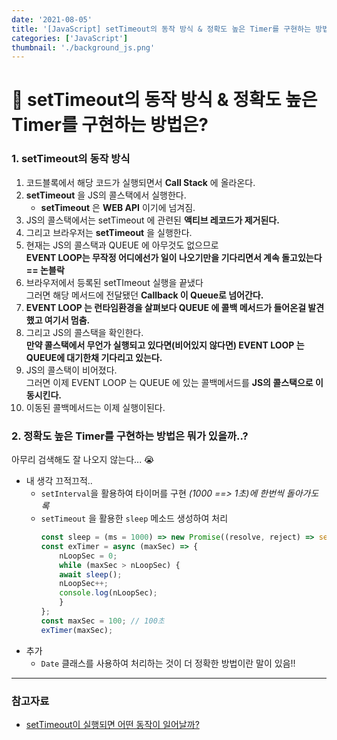 ```yaml
---
date: '2021-08-05'
title: '[JavaScript] setTimeout의 동작 방식 & 정확도 높은 Timer를 구현하는 방법은?'
categories: ['JavaScript']
thumbnail: './background_js.png'
---
```


# 🤔 setTimeout의 동작 방식 & 정확도 높은 Timer를 구현하는 방법은?

### **1.** setTimeout의 동작 방식

1. 코드블록에서 해당 코드가 실행되면서 **Call Stack** 에 올라온다.
2. **setTimeout** 을 JS의 콜스택에서 실행한다.
   - **setTimeout** 은 **WEB API** 이기에 넘겨짐.
3. JS의 콜스택에서는 setTimeout 에 관련된 **액티브 레코드가 제거된다.**
4. 그리고 브라우저는 **setTimeout** 을 실행한다.
5. 현재는 JS의 콜스택과 QUEUE 에 아무것도 없으므로  
    **EVENT LOOP는 무작정 어디에선가 일이 나오기만을 기다리면서 계속 돌고있는다 == 논블락**
6. 브라우저에서 등록된 setTImeout 실행을 끝냈다  
   그러면 해당 메서드에 전달됐던 **Callback 이 Queue로 넘어간다.**
7. **EVENT LOOP 는 런타임환경을 살펴보다 QUEUE 에 콜백 메서드가 들어온걸 발견했고 여기서 멈춤.**
8. 그리고 JS의 콜스택을 확인한다.  
    **만약 콜스택에서 무언가 실행되고 있다면(비어있지 않다면) EVENT LOOP 는 QUEUE에 대기한채 기다리고 있는다.**
9. JS의 콜스택이 비어졌다.  
   그러면 이제 EVENT LOOP 는 QUEUE 에 있는 콜백메서드를 **JS의 콜스택으로 이동시킨다.**
10. 이동된 콜백메서드는 이제 실행이된다.

### **2.** 정확도 높은 Timer를 구현하는 방법은 뭐가 있을까..?

아무리 검색해도 잘 나오지 않는다... 😭

-  내 생각 끄적끄적..
    - `setInterval`을 활용하여 타이머를 구현 _(1000 ==> 1초)에 한번씩 돌아가도록_
    - `setTimeout` 을 활용한 `sleep` 메소드 생성하여 처리  
        ```jsx
        const sleep = (ms = 1000) => new Promise((resolve, reject) => setTimeout(resolve, ms));
        const exTimer = async (maxSec) => {
            nLoopSec = 0;
            while (maxSec > nLoopSec) {
            await sleep();
            nLoopSec++;
            console.log(nLoopSec);
            }
        };
        const maxSec = 100; // 100초
        exTimer(maxSec);
        ```
-   추가
    - `Date` 클래스를 사용하여 처리하는 것이 더 정확한 방법이란 말이 있음!!

---

### 참고자료

- [setTimeout이 실행되면 어떤 동작이 일어날까?](https://simian114.gitbook.io/blog/undefined/javascript/event-loop/settimeout)